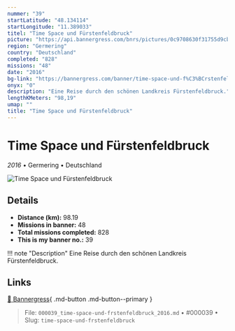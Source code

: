 ```yaml
---
nummer: "39"
startLatitude: "48.134114"
startLongitude: "11.389033"
titel: "Time Space und Fürstenfeldbruck"
picture: "https://api.bannergress.com/bnrs/pictures/0c9708630f31755d9cb89f468ad2e6ba"
region: "Germering"
country: "Deutschland"
completed: "828"
missions: "48"
date: "2016"
bg-link: "https://bannergress.com/banner/time-space-und-f%C3%BCrstenfeldbruck-7a7f"
onyx: "0"
description: "Eine Reise durch den schönen Landkreis Fürstenfeldbruck."
lengthKMeters: "98,19"
umap: ""
title: "Time Space und Fürstenfeldbruck"
---
```

# Time Space und Fürstenfeldbruck

*2016* • Germering • Deutschland

![Time Space und Fürstenfeldbruck](https://api.bannergress.com/bnrs/pictures/0c9708630f31755d9cb89f468ad2e6ba)

## Details
- **Distance (km):** 98.19
- **Missions in banner:** 48
- **Total missions completed:** 828
- **This is my banner no.:** 39


!!! note "Description"
    Eine Reise durch den schönen Landkreis Fürstenfeldbruck.



## Links
[🔗 Bannergress](https://bannergress.com/banner/time-space-und-f%C3%BCrstenfeldbruck-7a7f){ .md-button .md-button--primary }



> File: `000039_time-space-und-frstenfeldbruck_2016.md` • #000039 • Slug: `time-space-und-frstenfeldbruck`
